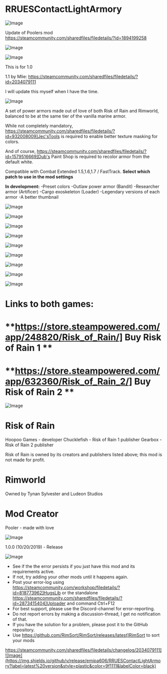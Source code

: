 # RRUESContactLightArmory

![Image](https://i.imgur.com/buuPQel.png)

Update of Poolers mod
https://steamcommunity.com/sharedfiles/filedetails/?id=1894199258

![Image](https://i.imgur.com/pufA0kM.png)

	
![Image](https://i.imgur.com/Z4GOv8H.png)


This is for 1.0

1.1 by Mlie: https://steamcommunity.com/sharedfiles/filedetails/?id=2034079111

I will update this myself when I have the time.



![Image](https://i.imgur.com/KUYANiz.png)


A set of power armors made out of love of both Risk of Rain and Rimworld, balanced to be at the same tier of the vanilla marine armor.

While not completely mandatory, https://steamcommunity.com/sharedfiles/filedetails/?id=932008009]Jec'sTools is required to enable better texture masking for colors.

And of course, https://steamcommunity.com/sharedfiles/filedetails/?id=1579516669]Dub's Paint Shop is required to recolor armor from the default white.

Compatible with Combat Extended 1.5,1.6,1.7 / FastTrack. **Select which patch to use in the mod settings**

**In development:**
-Preset colors
-Outlaw power armor (Bandit)
-Researcher armor (Artificer)
-Cargo exoskeleton (Loader)
-Legendary versions of each armor
-A better thumbnail

![Image](https://i.imgur.com/JmHGjK6.png)


![Image](https://i.imgur.com/EjYyVdt.png)


![Image](https://i.imgur.com/aQAJqGT.png)


![Image](https://i.imgur.com/Qm4CRb4.png)


![Image](https://i.imgur.com/zOVUTDF.png)


![Image](https://i.imgur.com/Ot6syE3.png)


![Image](https://i.imgur.com/FitjYQC.png)


![Image](https://i.imgur.com/6BpgqfL.png)


![Image](https://i.imgur.com/hAlZhFw.png)


# Links to both games:


# **https://store.steampowered.com/app/248820/Risk_of_Rain/] Buy Risk of Rain 1 **


# **https://store.steampowered.com/app/632360/Risk_of_Rain_2/] Buy Risk of Rain 2 **


![Image](https://i.imgur.com/dY7egzz.png)


# Risk of Rain

Hoopoo Games - developer
Chucklefish - Risk of Rain 1 publisher
Gearbox - Risk of Rain 2 publisher

Risk of Rain is owned by its creators and publishers listed above; this mod is not made for profit.

# Rimworld

Owned by Tynan Sylvester and Ludeon Studios

# Mod Creator

Pooler - made with love

![Image](https://i.imgur.com/wTg9Y4H.png)


1.0.0 (10/20/2019) - Release


![Image](https://i.imgur.com/PwoNOj4.png)



-  See if the the error persists if you just have this mod and its requirements active.
-  If not, try adding your other mods until it happens again.
-  Post your error-log using https://steamcommunity.com/workshop/filedetails/?id=818773962]HugsLib or the standalone https://steamcommunity.com/sharedfiles/filedetails/?id=2873415404]Uploader and command Ctrl+F12
-  For best support, please use the Discord-channel for error-reporting.
-  Do not report errors by making a discussion-thread, I get no notification of that.
-  If you have the solution for a problem, please post it to the GitHub repository.
-  Use https://github.com/RimSort/RimSort/releases/latest]RimSort to sort your mods



https://steamcommunity.com/sharedfiles/filedetails/changelog/2034079111]![Image](https://img.shields.io/github/v/release/emipa606/RRUESContactLightArmory?label=latest%20version&style=plastic&color=9f1111&labelColor=black)

